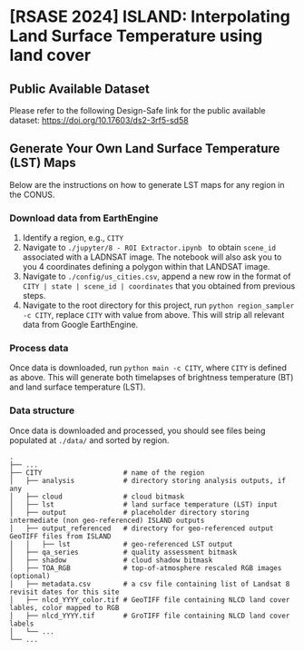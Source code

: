 # [RSASE 2024] ISLAND: Interpolating Land Surface Temperature using land cover

## Public Available Dataset
Please refer to the following Design-Safe link for the public available dataset:
https://doi.org/10.17603/ds2-3rf5-sd58


## Generate Your Own Land Surface Temperature (LST) Maps
Below are the instructions on how to generate LST maps for any region in the CONUS.
### Download data from EarthEngine
1. Identify a region, e.g., `CITY`
2. Navigate to `./jupyter/8 - ROI Extractor.ipynb ` to obtain `scene_id` associated with a LADNSAT image. The notebook will also ask you to you 4 coordinates defining a polygon within that LANDSAT image. 
3. Navigate to `./config/us_cities.csv`, append a new row in the format of `CITY | state | scene_id | coordinates` that you obtained from previous steps. 
4. Navigate to the root directory for this project, run `python region_sampler -c CITY`, replace `CITY` with value from above. This will strip all relevant data from Google EarthEngine.

### Process data
Once data is downloaded, run `python main -c CITY`, where `CITY` is defined as above. This will generate both timelapses of brightness temperature (BT) and land surface temperature (LST).  

### Data structure
Once data is downloaded and processed, you should see files being populated at `./data/` and sorted by region.

    .
    ├── ...
    ├── CITY                    # name of the region
    │   ├── analysis            # directory storing analysis outputs, if any
    │   ├── cloud               # cloud bitmask
    │   ├── lst                 # land surface temperature (LST) input
    │   ├── output              # placeholder directory storing intermediate (non geo-referenced) ISLAND outputs
    │   ├── output_referenced   # directory for geo-referenced output GeoTIFF files from ISLAND
    │   │   ├── lst             # geo-referenced LST output
    │   ├── qa_series           # quality assessment bitmask
    │   ├── shadow              # cloud shadow bitmask
    │   ├── TOA_RGB             # top-of-atmosphere rescaled RGB images (optional)
    │   ├── metadata.csv        # a csv file containing list of Landsat 8 revisit dates for this site
    │   ├── nlcd_YYYY_color.tif # GeoTIFF file containing NLCD land cover lables, color mapped to RGB
    │   ├── nlcd_YYYY.tif       # GroTIFF file containing NLCD land cover labels
    │   └── ...                 
    └── ...

